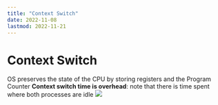 ```yaml
---
title: "Context Switch"
date: 2022-11-08
lastmod: 2022-11-21
---
```

# Context Switch
OS preserves the state of the CPU by storing registers and the Program Counter
__Context switch time is overhead__: note that there is time spent where both processes are idle
![](https://i.imgur.com/7cFAtio.png)

